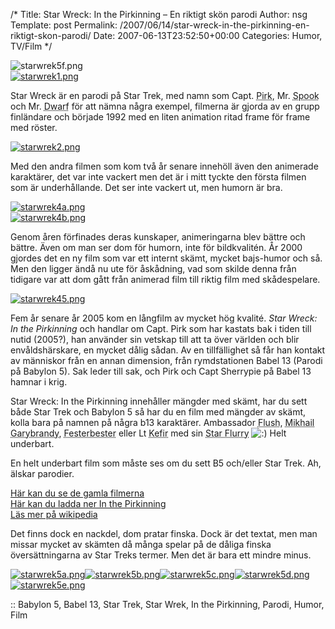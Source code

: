 /*
 Title: Star Wreck: In the Pirkinning &#8211; En riktigt skön parodi
 Author: nsg
 Template: post
 Permalink: /2007/06/14/star-wreck-in-the-pirkinning-en-riktigt-skon-parodi/
 Date: 2007-06-13T23:52:50+00:00
 Categories: Humor, TV/Film
*/
<div class="middle">
  <img src='http://nsg.cc/wp-content/uploads/2007/06/starwrek5f.png' alt='starwrek5f.png' />
</div>

<div class="left">
  <a href='http://nsg.cc/wp-content/uploads/2007/06/starwrek1.png' title='starwrek1.png'><img src='http://nsg.cc/wp-content/uploads/2007/06/starwrek1-150x150.png' alt='starwrek1.png' /></a>
</div>

Star Wreck är en parodi på Star Trek, med namn som Capt. <acronym title="Kirk">Pirk</acronym>, Mr. <acronym title="Spock">Spook</acronym> och Mr. <acronym title="Worf">Dwarf</acronym> för att nämna några exempel, filmerna är gjorda av en grupp finländare och började 1992 med en liten animation ritad frame för frame med röster.

<div class="right">
  <a href='http://nsg.cc/wp-content/uploads/2007/06/starwrek2.png' title='starwrek2.png'><img src='http://nsg.cc/wp-content/uploads/2007/06/starwrek2-150x150.png' alt='starwrek2.png' /></a>
</div>

Med den andra filmen som kom två år senare innehöll även den animerade karaktärer, det var inte vackert men det är i mitt tyckte den första filmen som är underhållande. Det ser inte vackert ut, men humorn är bra.

<div class="left">
  <a href='http://nsg.cc/wp-content/uploads/2007/06/starwrek4a.png' title='starwrek4a.png'><img src='http://nsg.cc/wp-content/uploads/2007/06/starwrek4a-150x150.png' alt='starwrek4a.png' /></a><br /><a href='http://nsg.cc/wp-content/uploads/2007/06/starwrek4b.png' title='starwrek4b.png'><img src='http://nsg.cc/wp-content/uploads/2007/06/starwrek4b-150x150.png' alt='starwrek4b.png' /></a>
</div>

Genom åren förfinades deras kunskaper, animeringarna blev bättre och bättre. Även om man ser dom för humorn, inte för bildkvalitén. År 2000 gjordes det en ny film som var ett internt skämt, mycket bajs-humor och så. Men den ligger ändå nu ute för åskådning, vad som skilde denna från tidigare var att dom gått från animerad film till riktig film med skådespelare.

<div class="right">
  <a href='http://nsg.cc/wp-content/uploads/2007/06/starwrek45.png' title='starwrek45.png'><img src='http://nsg.cc/wp-content/uploads/2007/06/starwrek45-150x150.png' alt='starwrek45.png' /></a>
</div>

Fem år senare år 2005 kom en långfilm av mycket hög kvalité. *Star Wreck: In the Pirkinning* och handlar om Capt. Pirk som har kastats bak i tiden till nutid (2005?), han använder sin vetskap till att ta över världen och blir envåldshärskare, en mycket dålig sådan. Av en tillfällighet så får han kontakt av människor från en annan dimension, från rymdstationen Babel 13 (Parodi på Babylon 5). Sak leder till sak, och Pirk och Capt Sherrypie på Babel 13 hamnar i krig.

Star Wreck: In the Pirkinning innehåller mängder med skämt, har du sett både Star Trek och Babylon 5 så har du en film med mängder av skämt, kolla bara på namnen på några b13 karaktärer. Ambassador <acronym title="Kosh">Flush</acronym>, <acronym title="Michael Garibaldi">Mikhail Garybrandy</acronym>, <acronym title="Albert Bester">Festerbester</acronym> eller Lt <acronym title="Keffer">Kefir</acronym> med sin <acronym title="Starfury">Star Flurry</acronym> <img src="http://nsg.cc/wp-includes/images/smilies/icon_smile.gif" alt=":)" class="wp-smiley" /> Helt underbart.

En helt underbart film som måste ses om du sett B5 och/eller Star Trek. Ah, älskar parodier.

[Här kan du se de gamla filmerna][1]  
[Här kan du ladda ner In the Pirkinning][2]  
[Läs mer på wikipedia][3]

Det finns dock en nackdel, dom pratar finska. Dock är det textat, men man missar mycket av skämten då många spelar på de dåliga finska översättningarna av Star Treks termer. Men det är bara ett mindre minus.

<div class="middle">
  <a href='http://nsg.cc/wp-content/uploads/2007/06/starwrek5a.png' title='starwrek5a.png'><img src='http://nsg.cc/wp-content/uploads/2007/06/starwrek5a-150x150.png' alt='starwrek5a.png' /></a><a href='http://nsg.cc/wp-content/uploads/2007/06/starwrek5b.png' title='starwrek5b.png'><img src='http://nsg.cc/wp-content/uploads/2007/06/starwrek5b-150x150.png' alt='starwrek5b.png' /></a><a href='http://nsg.cc/wp-content/uploads/2007/06/starwrek5c.png' title='starwrek5c.png'><img src='http://nsg.cc/wp-content/uploads/2007/06/starwrek5c-150x150.png' alt='starwrek5c.png' /></a><a href='http://nsg.cc/wp-content/uploads/2007/06/starwrek5d.png' title='starwrek5d.png'><img src='http://nsg.cc/wp-content/uploads/2007/06/starwrek5d-150x150.png' alt='starwrek5d.png' /></a><a href='http://nsg.cc/wp-content/uploads/2007/06/starwrek5e.png' title='starwrek5e.png'><img src='http://nsg.cc/wp-content/uploads/2007/06/starwrek5e-150x150.png' alt='starwrek5e.png' /></a>
</div>

:: Babylon 5, Babel 13, Star Trek, Star Wrek, In the Pirkinning, Parodi, Humor, Film

<small></small>

 [1]: http://video.starwreck.com/legacy.php
 [2]: http://www.starwreck.com/download.php
 [3]: http://en.wikipedia.org/wiki/Star_Wreck:_In_the_Pirkinning